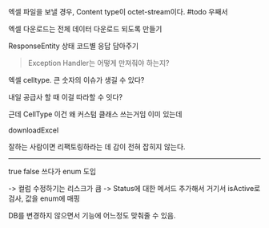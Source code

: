 
엑셀 파일을 보낼 경우, Content type이 octet-stream이다.
#todo 우째서


엑셀 다운로드는 전체 데이터 다운로드 되도록 만들기

ResponseEntity
상태 코드별 응답 담아주기
> Exception Handler는 어떻게 만져줘야 하는지?

엑셀 celltype.
큰 숫자의 이슈가 생길 수 있다?

내일 공급사 할 때 이걸 따라할 수 잇다?

근데 CellType 이건 왜 커스텀 클래스 쓰는거임 이미 있는데

downloadExcel

잘하는 사람이면 리팩토링하라는 데 감이 전혀 잡히지 않는다.


----

true false 쓰다가 enum 도입

-> 컬럼 수정하기는 리스크가 큼
-> Status에 대한 메서드 추가해서 거기서 isActive로 검사, 값을 enum에 매핑

DB를 변경하지 않으면서 기능에 어느정도 맞춰줄 수 있음.
